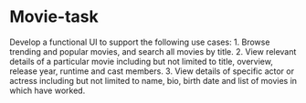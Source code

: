 # Movie-task
Develop a functional UI to support the following use cases: 1. Browse trending and popular movies, and search all movies by title. 2. View relevant details of a particular movie including but not limited to title, overview, release year, runtime and cast members. 3. View details of specific actor or actress including but not limited to name, bio, birth date and list of movies in which have worked.
